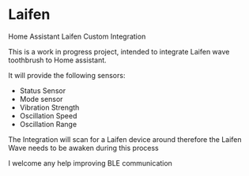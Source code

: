 # Laifen
Home Assistant Laifen Custom Integration 

This is a work in progress project, intended to integrate Laifen wave toothbrush to Home assistant.

It will provide the following sensors:
- Status Sensor
- Mode sensor
- Vibration Strength
- Oscillation Speed
- Oscillation Range

The Integration will scan for a Laifen device around therefore the Laifen Wave needs to be awaken during this process

I welcome any help improving BLE communication
